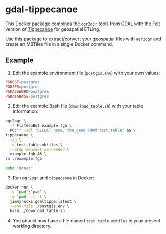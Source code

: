 
# gdal-tippecanoe

This Docker package combines the `ogr2ogr` tools from [GDAL](https://github.com/OSGeo/gdal/tree/master/docker) with the [Felt](https://felt.com/) version of [Tippecanoe](https://github.com/felt/tippecanoe) for geospatial ETLing.

Use this package to extract/convert your geospatial files with `ogr2ogr` and create an MBTiles file in a single Docker command.

## Example

1.  Edit the example environment file (`postgis.env`) with your own values:

```makefile
PGHOST=postgres
PGUSER=postgres
PGPASSWORD=postgres
PGDATABASE=postgres
```

2.  Edit the example Bash file (`download_table.sh`) with your table information:

```bash
ogr2ogr \
  -f FlatGeoBuf example.fgb \
  PG:"" -sql "SELECT name, the_geom FROM test_table" && \
tippecanoe \
  -zg \
  -o test_table.mbtiles \
  --drop-densest-as-needed \
  example.fgb && \
rm ./example.fgb

echo "Done!"
``` 

3.  Run `ogr2ogr` and `tippecanoe` in Docker:

```bash
docker run \
  -v `pwd`:`pwd` \
  -w `pwd` -i -t \
  jimmyrocks:gdaltippe:latest \
  --env-file ./postgis.env \
  bash ./download_table.sh
``` 

4.  You should now have a file named `test_table.mbtiles` in your present working directory.
